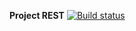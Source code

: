 **Project REST** [![Build status](https://ci.appveyor.com/api/projects/status/s69kfj3ncedlop7v/branch/main?svg=true)](https://ci.appveyor.com/project/AlexSashaNik/rest/branch/main)
